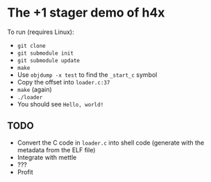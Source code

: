 The +1 stager demo of h4x
=========================

To run (requires Linux):
  * `git clone`
  * `git submodule init`
  * `git submodule update`
  * `make`
  * Use `objdump -x test` to find the `_start_c` symbol
  * Copy the offset into `loader.c:37`
  * `make` (again)
  * `./loader`
  * You should see `Hello, world!`


TODO
----

* Convert the C code in `loader.c` into shell code (generate with the metadata from the ELF file)
* Integrate with mettle
* ???
* Profit
